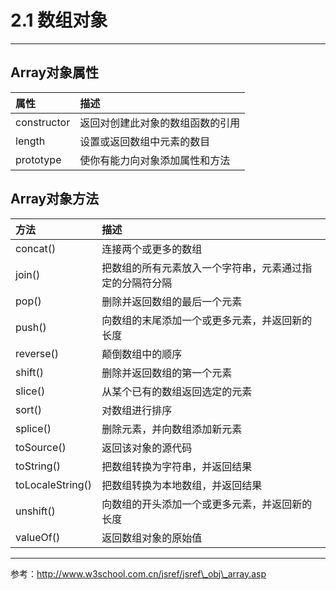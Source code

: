 # 2.1 数组对象

---

## Array对象属性

| 属性 | 描述 |
| :--- | :--- |
| constructor | 返回对创建此对象的数组函数的引用 |
| length | 设置或返回数组中元素的数目 |
| prototype | 使你有能力向对象添加属性和方法 |

## Array对象方法

| 方法 | 描述 |
| :--- | :--- |
| concat\(\) | 连接两个或更多的数组 |
| join\(\) | 把数组的所有元素放入一个字符串，元素通过指定的分隔符分隔 |
| pop\(\) | 删除并返回数组的最后一个元素 |
| push\(\) | 向数组的末尾添加一个或更多元素，并返回新的长度 |
| reverse\(\) | 颠倒数组中的顺序 |
| shift\(\) | 删除并返回数组的第一个元素 |
| slice\(\) | 从某个已有的数组返回选定的元素 |
| sort\(\) | 对数组进行排序 |
| splice\(\) | 删除元素，并向数组添加新元素 |
| toSource\(\) | 返回该对象的源代码 |
| toString\(\) | 把数组转换为字符串，并返回结果 |
| toLocaleString\(\) | 把数组转换为本地数组，并返回结果 |
| unshift\(\) | 向数组的开头添加一个或更多元素，并返回新的长度 |
| valueOf\(\) | 返回数组对象的原始值 |

---

参考：http://www.w3school.com.cn/jsref/jsref\_obj\_array.asp


